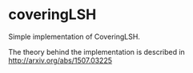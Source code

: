 # coveringLSH
Simple implementation of CoveringLSH.

The theory behind the implementation is described in http://arxiv.org/abs/1507.03225
